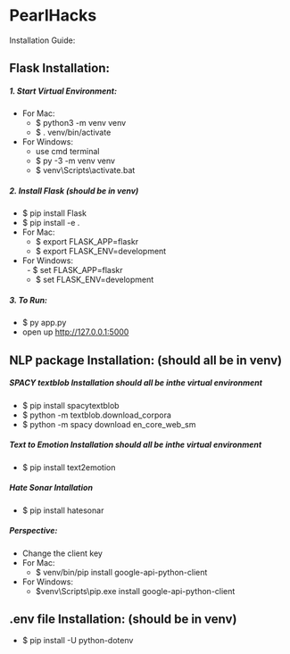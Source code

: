 # PearlHacks  
Installation Guide:  
## **Flask Installation:**  
##### 1. Start Virtual Environment:  
- For Mac:   
  - $ python3 -m venv venv  
  - $ . venv/bin/activate  
- For Windows: 
  - use cmd terminal
  - $ py -3 -m venv venv
  - $ venv\Scripts\activate.bat
##### 2. Install Flask (should be in venv)  
- $ pip install Flask
- $ pip install -e .
- For Mac:
  - $ export FLASK_APP=flaskr  
  - $ export FLASK_ENV=development
- For Windows:  
  - $ set FLASK_APP=flaskr  
  - $ set FLASK_ENV=development  
##### 3. To Run:  
- $ py app.py
- open up http://127.0.0.1:5000

## **NLP package Installation: (should all be in venv)**    

##### SPACY textblob Installation **should all be inthe virtual environment**
- $ pip install spacytextblob 
- $ python -m textblob.download_corpora
- $ python -m spacy download en_core_web_sm

##### Text to Emotion Installation **should all be inthe virtual environment**
- $ pip install text2emotion

##### Hate Sonar Intallation
- $ pip install hatesonar

##### Perspective:
- Change the client key
- For Mac:
  - $ venv/bin/pip install google-api-python-client 
- For Windows:
  - $venv\Scripts\pip.exe install google-api-python-client

## **.env file Installation: (should be in venv)**
- $ pip install -U python-dotenv
